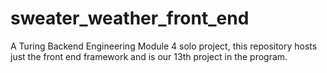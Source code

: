 # sweater_weather_front_end
A Turing Backend Engineering Module 4 solo project, this repository hosts just the front end framework and is our 13th project in the program.
